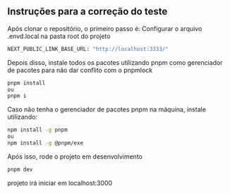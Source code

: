 

## Instruções para a correção do teste

Após clonar o repositório, o primeiro passo é:
Configurar o arquivo .envd.local na pasta root do projeto

```bash
NEXT_PUBLIC_LINK_BASE_URL: "http://localhost:3333/"
```

Depois disso, instale todos os pacotes utilizando pnpm como gerenciador de pacotes para não dar conflito com o pnpmlock

```bash
pnpm install
ou
pnpm i
```
Caso não tenha o gerenciador de pacotes pnpm na máquina, instale utilizando:

```bash
npm install -g pnpm
ou
npm install -g @pnpm/exe
```
Após isso, rode o projeto em desenvolvimento
```bash
pnpm dev
```

projeto irá iniciar em localhost:3000
